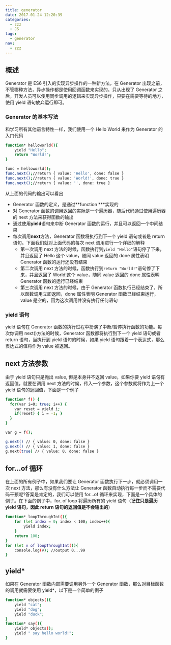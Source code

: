 ```yaml
---
title: generator
date: 2017-01-24 12:20:39
categories:
  - zzz
  - JS
tags:
  - generator
nav:
  - zzz
---
```


## 概述

Generator 是 ES6 引入的实现异步操作的一种新方法，在 Generator 出现之前，不管哪种方法，异步操作都是使用回调函数来实现的。只从出现了 Generator 之后，开发人员可以使用同步调用的逻辑来实现异步操作，只要在需要等待的地方，使用 yield 语句放弃运行即可。

### Generator 的基本写法

和学习所有其他语言特性一样，我们使用一个 Hello World 来作为 Generator 的入门代码

```bash
function* helloworld(){
    yield "Hello";
    return "World!";
}

func = helloworld();
func.next();//return { value: 'Hello', done: false }
func.next();//return { value: 'World!', done: true }
func.next();//return { value: '', done: true }
```

从上面的代码的输出可以看出

- Generator 函数的定义，是通过**function \***实现的
- 对 Generator 函数的调用返回的实际是一个遍历器，随后代码通过使用遍历器的 next 方法来获得函数的输出
- 通过使用**yield**语句来中断 Generator 函数的运行，并且可以返回一个中间结果
- 每次调用**next**方法，Generator 函数将执行到下一个 yield 语句或者是 return 语句。下面我们就对上面代码的每次 next 调用进行一个详细的解释
  - 第一次调用 next 方法的时候，函数执行到`yield "Hello"`语句停了下来，并且返回了 Hello 这个 value，随同 value 返回的 done 属性表明 Generator 函数的运行还没有结束
  - 第二次调用 next 方法的时候，函数执行到`return "World!"`语句停了下来，并且返回了 World!这个 value，随同 value 返回的 done 属性表明 Generator 函数的运行已经结束
  - 第三次调用 next 方法的时候，由于 Generator 函数执行已经结束了，所以函数调用立即返回，done 属性表明 Generator 函数已经结束运行，value 是空的，因为这次调用并没有执行任何语句

### yield 语句

yield 语句在 Generator 函数的执行过程中扮演了中断/暂停执行函数的功能。每次你调用 next()方法的时候，Generator 函数都将执行到下一个 yield 语句或者 return 语句，当执行到 yield 语句的时候，如果 yield 语句跟着一个表达式，那么表达式的值将作为 value 被返回。

## next 方法参数

由于 yield 语句只是抛出 value, 但是本身并不返回 value，如果你要 yield 语句有返回值，就要在调用 next 方法的时候，传入一个参数，这个参数就将作为上一个 yield 语句的返回值，下面是一个例子

```bash
function* f() {
  for(var i=0; true; i++) {
    var reset = yield i;
    if(reset) { i = -1; }
  }
}

var g = f();

g.next() // { value: 0, done: false }
g.next() // { value: 1, done: false }
g.next(true) // { value: 0, done: false }
```

## for...of 循环

在上面的所有例子中，如果我们要让 Generator 函数执行下一步，就必须调用一次 next 方法，那么有没有什么方法让 Generator 函数自动执行每一步而不需要代码干预呢?答案是肯定的，我们可以使用 for...of 循环来实现，下面是一个具体的例子。在下面的例子中，for..of loop 将遍历所有的 yield 语句（**记住只是遍历 yield 语句，因此 return 语句的返回值是不会输出的**）

```bash
function* loopThroughInt(){
    for (let index = 0; index < 100; index++){
        yield index;
    }
	return 100;
}
for (let v of loopThroughInt()){
    console.log(v); //output 0...99
}
```

## yield\*

如果在 Generator 函数内部需要调用另外一个 Generator 函数，那么对目标函数的调用就需要使用 yield\*，以下是一个简单的例子

```bash
function* objects(){
    yield "cat";
    yield "dog";
    yield "duck";
}
function* say(){
    yield* objects();
    yield " say hello world!";
}
```
